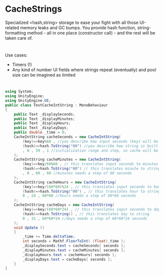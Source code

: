# CacheStrings
Specialized <hash,string> storage to ease your fight with all those UI-related memory leaks and GC bumps. You provide hash function, string-formatting method - all in one place (constructor call) - and the rest will be taken care of.
#
Use cases:
- Timers (!)
- Any kind of number UI fields where strings repeat (eventually) and pool size can be imagined as limited
#
```C#
using System;
using UnityEngine;
using UnityEngine.UI;
public class TestCacheIntString : MonoBehaviour
{
    public Text _displaySeconds;
    public Text _displayMinutes;
    public Text _displayHours;
    public Text _displayDays;
    public double _time = 0;
    CacheIntString cacheSeconds = new CacheIntString(
        (key)=>key%60 , //you describe how input seconds (key) will be translated to useful value (hash)
        (hash)=>hash.ToString("00") //you describe how string is built based on given value (hash)
        , 0 , 59 , 1 //initialization range and step, so cache will be warmed up and ready
    );
    CacheIntString cacheMinutes = new CacheIntString(
        (key)=>key/60%60 , // this translates input seconds to minutes
        (hash)=>hash.ToString("00") // this translates minute to string
        , 0 , 60 , 60 //minutes needs a step of 60 seconds
    );
    CacheIntString cacheHours = new CacheIntString(
        (key)=>key/(60*60)%24 , // this translates input seconds to hours
        (hash)=>hash.ToString("00") , // this translates hour to string
        0 , 24 , 60*60 //hours needs a step of 60*60 seconds
    );
    CacheIntString cacheDays = new CacheIntString(
        (key)=>key/(60*60*24) , // this translates input seconds to days
        (hash)=>hash.ToString() , // this translates day to string
        0 , 31 , 60*60*24 //days needs a step of 60*60*24 seconds
    );
    void Update ()
    {
        _time += Time.deltaTime;
        int seconds = Mathf.FloorToInt( (float)_time );
        _displaySeconds.text = cacheSeconds[ seconds ];
        _displayMinutes.text = cacheMinutes[ seconds ];
        _displayHours.text = cacheHours[ seconds ];
        _displayDays.text = cacheDays[ seconds ];
    }
}
```
#
